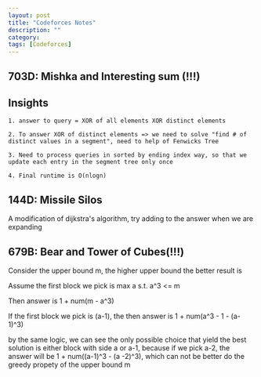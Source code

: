 ```yaml
---
layout: post
title: "Codeforces Notes"
description: ""
category: 
tags: [Codeforces]
---
```


703D: Mishka and Interesting sum (!!!)
-----------

Insights
---------
```
1. answer to query = XOR of all elements XOR distinct elements

2. To answer XOR of distinct elements => we need to solve "find # of distinct values in a segment", need to help of Fenwicks Tree

3. Need to process queries in sorted by ending index way, so that we update each entry in the segment tree only once

4. Final runtime is O(nlogn)

```


144D: Missile Silos
---------
A modification of dijkstra's algorithm, try adding to the answer when we are expanding


679B: Bear and Tower of Cubes(!!!)
----------
Consider the upper bound m, the higher upper bound the better result is

Assume the first block we pick is max a s.t. a^3 <= m

Then answer is 1 + num(m - a^3)

If the first block we pick is (a-1), the then answer is 1 + num(a^3 - 1 - (a-1)^3)

by the same logic, we can see the only possible choice that yield the best solution is either block with side a or a-1, because if we pick a-2, the answer will be 1 + num((a-1)^3 - (a -2)^3), which can not be better do the greedy propety of the upper bound m
